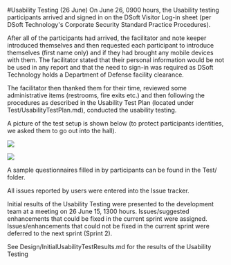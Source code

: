 #Usability Testing (26 June)
On June 26, 0900 hours, the Usability testing participants arrived and signed in on the DSoft Visitor Log-in sheet (per DSoft Technology's Corporate Security Standard Practice Procedures). 

After all of the participants had arrived, the facilitator and note keeper introduced themselves and then requested each participant to introduce themselves (first name only) and if they had brought any mobile devices with them.  The facilitator stated that their personal information would be not be used in any report and that the need to sign-in was required as DSoft Technology holds a Department of Defense facility clearance. 

The facilitator then thanked them for their time, reviewed some administrative items (restrooms, fire exits etc.) and then following the procedures as described in the Usability Test Plan (located under Test/UsabilityTestPlan.md), conducted the usability testing.

A picture of the test setup is shown below (to protect participants identities, we asked them to go out into the hall).

![](http://imgur.com/8vgsl4V.png)

![](http://imgur.com/1xAhEhl.jpg)

A sample questionnaires filled in by participants can be found in the Test/ folder.  

All issues reported by users were entered into the Issue tracker.

Initial results of the Usability Testing were presented to the development team at a meeting on 26 June 15, 1300 hours.  Issues/suggested enhancements  that could be fixed in the current sprint were assigned. Issues/enhancements that could not be fixed in the current sprint were deferred to the next sprint (Sprint 2).

See Design/InitialUsabilityTestResults.md for the results of the Usability Testing

